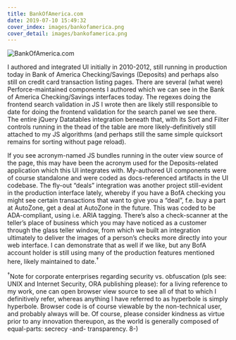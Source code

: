 ```yaml
---
title: BankOfAmerica.com
date: 2019-07-10 15:49:32
cover_index: images/bankofamerica.png
cover_detail: images/bankofamerica.png
---
```


![BankOfAmerica.com](/images/bankofamerica.png)

I authored and integrated UI initially in 2010-2012, still running in production today in Bank of America Checking/Savings (Deposits) and perhaps also still on credit card transaction listing pages. There are several (what were) Perforce-maintained components I authored which we can see in the Bank of America Checking/Savings interfaces today. The regexes doing the frontend search validation in JS I wrote then are likely still responsible to date for doing the frontend validation for the search panel we see there. The entire jQuery Datatables integration beneath that, with its Sort and Filter controls running in the thead of the table are more likely-definitively still attached to my JS algorithms (and perhaps still the same simple quicksort remains for sorting without page reload).

If you see acronym-named JS bundles running in the outer view source of the page, this may have been the acronym used for the Deposits-related application which this UI integrates with. My-authored UI components were of course standalone and were coded as docs-referenced artifacts in the UI codebase. The fly-out “deals” integration was another project still-evident in the production interface lately, whereby if you have a BofA checking you might see certain transactions that want to give you a “deal”, f.e. buy a part at AutoZone, get a deal at AutoZone in the future. This was coded to be ADA-compliant, using i.e. ARIA tagging. There’s also a check-scanner at the teller’s place of business which you may have noticed as a customer through the glass teller window, from which we built an integration ultimately to deliver the images of a person’s checks more directly into your web interface. I can demonstrate that as well if we like, but any BofA account holder is still using many of the production features mentioned here, likely maintained to date.<sup>†</sup>

<sup>†</sup>Note for corporate enterprises regarding security vs. obfuscation (pls see: UNIX and Internet Security, ORA publishing please): for a living reference to my work, one can open browser view source to see all of that to which I definitively refer, whereas anything I have referred to as hyperbole is simply hyperbole. Browser code is of course viewable by the non-technical user, and probably always will be. Of course, please consider kindness as virtue prior to any innovation thereupon, as the world is generally composed of equal-parts: secrecy -and- transparency. 8-)
